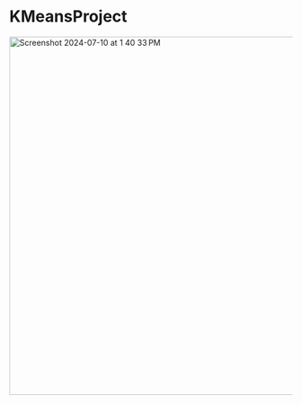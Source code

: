 # KMeansProject

<img width="637" alt="Screenshot 2024-07-10 at 1 40 33 PM" src="https://github.com/JjoshLee23/KMeansProject/assets/144763523/54526e9b-3975-449d-b10e-af25c8212873">
